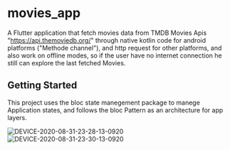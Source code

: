 # movies_app

A Flutter application that fetch movies data from TMDB Movies Apis "https://api.themoviedb.org/" through native kotlin code for android platforms ("Methode channel"), and http request for other platforms, and also work on offline modes, so if the user have no internet connection he still can explore the last fetched Movies.

## Getting Started

This project uses the bloc state manegement package to manege Application states, and follows the bloc Pattern as an architecture for app layers.


![DEVICE-2020-08-31-23-28-13-0920](https://drive.google.com/file/d/1vXDAO8QI9Ho2BQjKNUQ5s_EJHcLUmWWW/view?usp=drive_link)
![DEVICE-2020-08-31-23-30-13-0920](https://drive.google.com/file/d/18lfkXQrQljSaOz8YXVJZcvu8sgnejFpX/view?usp=sharing)
